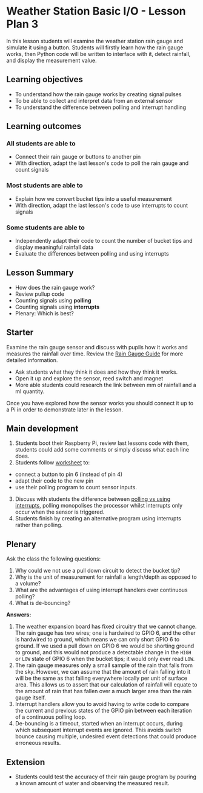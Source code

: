 #  Weather Station Basic I/O - Lesson Plan 3

In this lesson students will examine the weather station rain gauge and simulate it using a button. Students will firstly learn how the rain gauge works, then Python code will be written to interface with it, detect rainfall, and display the measurement value.

## Learning objectives

- To understand how the rain gauge works by creating signal pulses
- To be able to collect and interpret data from an external sensor
- To understand the difference between polling and interrupt handling

## Learning outcomes

### All students are able to

- Connect their rain gauge or buttons to another pin
- With direction, adapt the last lesson's code to poll the rain gauge and count signals

### Most students are able to

- Explain how we convert bucket tips into a useful measurement
- With direction, adapt the last lesson's code to use interrupts to count signals

### Some students are able to

- Independently adapt their code to count the number of bucket tips and display meaningful rainfall data
- Evaluate the differences between polling and using interrupts

## Lesson Summary

- How does the rain gauge work?
- Review pullup code
- Counting signals using **polling**
- Counting signals using **interrupts**
- Plenary: Which is best?

## Starter

Examine the rain gauge sensor and discuss with pupils how it works and measures the rainfall over time. Review the [Rain Gauge Guide]() for more detailed information.
- Ask students what they think it does and how they think it works.
- Open it up and explore the sensor, reed switch and magnet
- More able students could research the link between mm of rainfall and a ml quantity.

Once you have explored how the sensor works you should connect it up to a Pi in order to demonstrate later in the lesson.

## Main development

1. Students boot their Raspberry Pi, review last lessons code with them, students could add some comments or simply discuss what each line does.
2. Students follow [worksheet](worksheet.md) to:
  - connect a button to pin 6 (instead of pin 4)
  - adapt their code to the new pin
  - use their polling program to count sensor inputs.
3. Discuss with students the difference between [polling vs using interrupts](), polling monopolises the processor whilst interrupts only occur when the sensor is triggered.
4. Students finish by creating an alternative program using interrupts rather than polling.

## Plenary

Ask the class the following questions:

1. Why could we not use a pull down circuit to detect the bucket tip?
1. Why is the unit of measurement for rainfall a length/depth as opposed to a volume?
1. What are the advantages of using interrupt handlers over continuous polling?
1. What is de-bouncing?

**Answers:**

1. The weather expansion board has fixed circuitry that we cannot change. The rain gauge has two wires; one is hardwired to GPIO 6, and the other is hardwired to ground, which means we can only short GPIO 6 to ground. If we used a pull down on GPIO 6 we would be shorting ground to ground, and this would not produce a detectable change in the `HIGH` or `LOW` state of GPIO 6 when the bucket tips; it would only ever read `LOW`.
1. The rain gauge measures only a small sample of the rain that falls from the sky. However, we can assume that the amount of rain falling into it will be the same as that falling everywhere locally per unit of surface area. This allows us to assert that our calculation of rainfall will equate to the amount of rain that has fallen over a much larger area than the rain gauge itself.
1. Interrupt handlers allow you to avoid having to write code to compare the current and previous states of the GPIO pin between each iteration of a continuous polling loop.
1. De-bouncing is a timeout, started when an interrupt occurs, during which subsequent interrupt events are ignored. This avoids switch bounce causing multiple, undesired event detections that could produce erroneous results.

## Extension

- Students could test the accuracy of their rain gauge program by pouring a known amount of water and observing the measured result.
